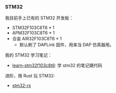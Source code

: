 ### STM32 


我目前手上已有的 STM32 开发板：

- STM32F103C8T6 * 1
- APM32F103C8T6 * 1
- 合宙 AIR32F103C8T6 * 1
  - 默认刷了 DAPLink 固件，用来当 DAP 仿真器用。

我的 STM32 学习笔记：

- [learn-stm32f103c8t6](https://github.com/ryan4yin/learn-stm32f103c8t6): 学 stm32 的笔记跟代码


进阶，用 Rust 玩 STM32:

- [stm32-rs](https://github.com/stm32-rs?q=&type=all&language=&sort=stargazers)
